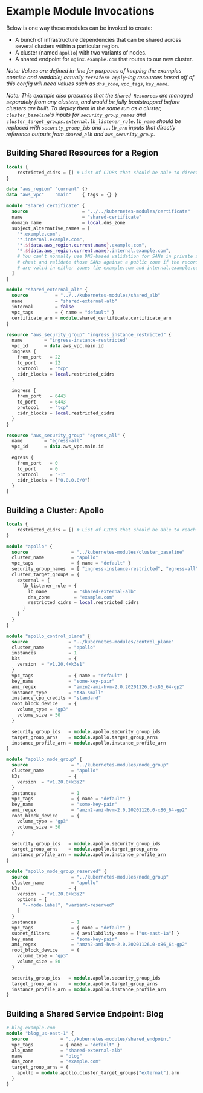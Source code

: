 # Example Module Invocations

Below is one way these modules can be invoked to create:
* A bunch of infrastructure dependencies that can be shared across several clusters within a particular region.
* A cluster (named `apollo`) with two variants of nodes.
* A shared endpoint for `nginx.example.com` that routes to our new cluster.

_Note: Values are defined in-line for purposes of keeping the examples concise and readable; actually `terraform apply`-ing resources based off of this config will need values such as `dns_zone`, `vpc_tags`, `key_name`._

_Note: This example also presumes that the `Shared Resources` are managed separately from any clusters, and would be fully bootstrapped before clusters are built.  To deploy them in the same run as a cluster, `cluster_baseline`'s inputs for `security_group_names` and `cluster_target_groups.external.lb_listener_rule.lb_name` should be replaced with `security_group_ids` and `...lb_arn` inputs that directly reference outputs from `shared_alb` and `aws_security_group`._

## Building Shared Resources for a Region
```terraform
locals {
    restricted_cidrs = [] # List of CIDRs that should be able to directly reach cluster members
}

data "aws_region" "current" {}
data "aws_vpc"    "main"    { tags = {} }

module "shared_certificate" {
  source                    = "../../kubernetes-modules/certificate"
  name                      = "shared-certificate"
  domain_name               = local.dns_zone
  subject_alternative_names = [
    "*.example.com",
    "*.internal.example.com",
    "*.${data.aws_region.current.name}.example.com",
    "*.${data.aws_region.current.name}.internal.example.com",
    # You can't normally use DNS-based validation for SANs in private zones, but you can
    # cheat and validate those SANs against a public zone if the records have names that
    # are valid in either zones (ie example.com and internal.example.com).
  ]
}

module "shared_external_alb" {
  source          = "../../kubernetes-modules/shared_alb"
  name            = "shared-external-alb"
  internal        = false
  vpc_tags        = { name = "default" }
  certificate_arn = module.shared_certificate.certificate_arn
}

resource "aws_security_group" "ingress_instance_restricted" {
  name        = "ingress-instance-restricted"
  vpc_id      = data.aws_vpc.main.id
  ingress {
    from_port   = 22
    to_port     = 22
    protocol    = "tcp"
    cidr_blocks = local.restricted_cidrs
  }

  ingress {
    from_port   = 6443
    to_port     = 6443
    protocol    = "tcp"
    cidr_blocks = local.restricted_cidrs
  }
}

resource "aws_security_group" "egress_all" {
  name        = "egress-all"
  vpc_id      = data.aws_vpc.main.id

  egress {
    from_port   = 0
    to_port     = 0
    protocol    = "-1"
    cidr_blocks = ["0.0.0.0/0"]
  }
}
```

## Building a Cluster: Apollo

```terraform
locals {
    restricted_cidrs = [] # List of CIDRs that should be able to reach the auto-ingress endpoint
}

module "apollo" {
  source                = "../kubernetes-modules/cluster_baseline"
  cluster_name          = "apollo"
  vpc_tags              = { name = "default" }
  security_group_names  = [ "ingress-instance-restricted", "egress-all", "shared-external-alb-downstream" ]
  cluster_target_groups = {
    external = {
      lb_listener_rule = {
        lb_name          = "shared-external-alb"
        dns_zone         = "example.com"
        restricted_cidrs = local.restricted_cidrs
      }
    }
  }
}

module "apollo_control_plane" {
  source               = "../kubernetes-modules/control_plane"
  cluster_name         = "apollo"
  instances            = 1
  k3s                  = {
    version  = "v1.20.4+k3s1"
  }
  vpc_tags             = { name = "default" }
  key_name             = "some-key-pair"
  ami_regex            = "amzn2-ami-hvm-2.0.20201126.0-x86_64-gp2"
  instance_type        = "t3a.small"
  instance_cpu_credits = "standard"
  root_block_device    = {
    volume_type = "gp3"
    volume_size = 50
  }

  security_group_ids   = module.apollo.security_group_ids
  target_group_arns    = module.apollo.target_group_arns
  instance_profile_arn = module.apollo.instance_profile_arn
}

module "apollo_node_group" {
  source                = "../kubernetes-modules/node_group"
  cluster_name          = "apollo"
  k3s                  = {
    version  = "v1.20.0+k3s2"
  }
  instances             = 1
  vpc_tags              = { name = "default" }
  key_name              = "some-key-pair"
  ami_regex             = "amzn2-ami-hvm-2.0.20201126.0-x86_64-gp2"
  root_block_device     = {
    volume_type = "gp3"
    volume_size = 50
  }

  security_group_ids   = module.apollo.security_group_ids
  target_group_arns    = module.apollo.target_group_arns
  instance_profile_arn = module.apollo.instance_profile_arn
}

module "apollo_node_group_reserved" {
  source                = "../kubernetes-modules/node_group"
  cluster_name          = "apollo"
  k3s                  = {
    version  = "v1.20.0+k3s2"
    options = [
      "--node-label", "variant=reserved"
    ]
  }
  instances             = 1
  vpc_tags              = { name = "default" }
  subnet_filters        = { availability-zone = ["us-east-1a"] }
  key_name              = "some-key-pair"
  ami_regex             = "amzn2-ami-hvm-2.0.20201126.0-x86_64-gp2"
  root_block_device     = {
    volume_type = "gp3"
    volume_size = 50
  }

  security_group_ids   = module.apollo.security_group_ids
  target_group_arns    = module.apollo.target_group_arns
  instance_profile_arn = module.apollo.instance_profile_arn
}
```

## Building a Shared Service Endpoint: Blog
```terraform
# blog.example.com
module "blog_us-east-1" {
  source            = "../kubernetes-modules/shared_endpoint"
  vpc_tags          = { name = "default" }
  alb_name          = "shared-external-alb"
  name              = "blog"
  dns_zone          = "example.com"
  target_group_arns = {
    apollo = module.apollo.cluster_target_groups["external"].arn
  }
}
```
